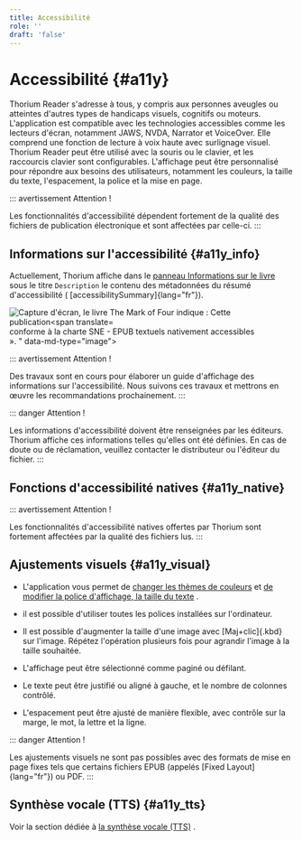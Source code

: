 ```yaml
---
title: Accessibilité
role: ''
draft: 'false'
---
```


# Accessibilité {#a11y}

Thorium Reader s'adresse à tous, y compris aux personnes aveugles ou atteintes d'autres types de handicaps visuels, cognitifs ou moteurs. L'application est compatible avec les technologies accessibles comme les lecteurs d'écran, notamment JAWS, NVDA, Narrator et VoiceOver. Elle comprend une fonction de lecture à voix haute avec surlignage visuel. Thorium Reader peut être utilisé avec la souris ou le clavier, et les raccourcis clavier sont configurables. L'affichage peut être personnalisé pour répondre aux besoins des utilisateurs, notamment les couleurs, la taille du texte, l'espacement, la police et la mise en page.

::: avertissement Attention !

Les fonctionnalités d'accessibilité dépendent fortement de la qualité des fichiers de publication électronique et sont affectées par celle-ci. :::

## Informations sur l'accessibilité {#a11y_info}

Actuellement, Thorium affiche dans le [panneau Informations sur le livre]() sous le titre `Description` le contenu des métadonnées du résumé d'accessibilité ( [accessibilitySummary]{lang="fr"}).

<img src="../../resources/images/local-fr/thorium-bookinfo-a11ysummary.png" alt="Capture d'écran, le livre The Mark of Four indique : Cette publication&lt;span translate=" no=""> conforme à la charte SNE - EPUB textuels nativement accessibles<br>». " data-md-type="image"&gt;

::: avertissement Attention !

Des travaux sont en cours pour élaborer un guide d'affichage des informations sur l'accessibilité. Nous suivons ces travaux et mettrons en œuvre les recommandations prochainement. :::

::: danger Attention !

Les informations d'accessibilité doivent être renseignées par les éditeurs. Thorium affiche ces informations telles qu'elles ont été définies. En cas de doute ou de réclamation, veuillez contacter le distributeur ou l'éditeur du fichier. :::

## Fonctions d'accessibilité natives {#a11y_native}

::: avertissement Attention !

Les fonctionnalités d'accessibilité natives offertes par Thorium sont fortement affectées par la qualité des fichiers lus. :::

## Ajustements visuels {#a11y_visual}

- L'application vous permet de [changer les thèmes de couleurs]() et [de modifier la police d'affichage, la taille du texte]() .

- il est possible d'utiliser toutes les polices installées sur l'ordinateur.

- Il est possible d'augmenter la taille d'une image avec [Maj+clic]{.kbd} sur l'image. Répétez l'opération plusieurs fois pour agrandir l'image à la taille souhaitée.

- L'affichage peut être sélectionné comme paginé ou défilant.

- Le texte peut être justifié ou aligné à gauche, et le nombre de colonnes contrôlé.

- L'espacement peut être ajusté de manière flexible, avec contrôle sur la marge, le mot, la lettre et la ligne.

::: danger Attention !

Les ajustements visuels ne sont pas possibles avec des formats de mise en page fixes tels que certains fichiers EPUB (appelés [Fixed Layout]{lang="fr"}) ou PDF. :::

## Synthèse vocale (TTS) {#a11y_tts}

Voir la section dédiée à [la synthèse vocale (TTS)]() .
